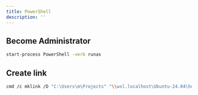 ```yaml
---
title: PowerShell
description: ''
---
```


## Become Administrator

```sh
start-process PowerShell -verb runas
```

## Create link

```sh
cmd /c mklink /D "C:\Users\m\Projects" "\\wsl.localhost\Ubuntu-24.04\home\kayaman\Projects"
```
